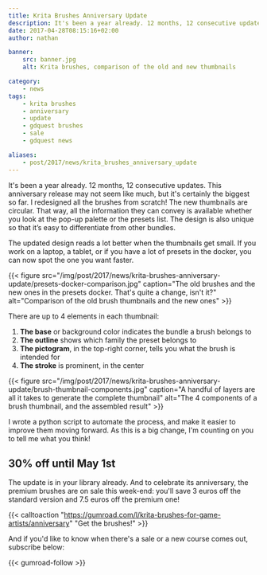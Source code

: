 ```yaml
---
title: Krita Brushes Anniversary Update
description: It's been a year already. 12 months, 12 consecutive updates. The brushes ship with a new design, and to celebrate, they are 30% off until May 1st!
date: 2017-04-28T08:15:16+02:00
author: nathan

banner:
    src: banner.jpg
    alt: Krita brushes, comparison of the old and new thumbnails

category:
    - news
tags:
    - krita brushes
    - anniversary
    - update
    - gdquest brushes
    - sale
    - gdquest news

aliases:
    - post/2017/news/krita_brushes_anniversary_update
---
```


It's been a year already. 12 months, 12 consecutive updates. This anniversary release may not seem like much, but it's certainly the biggest so far. I redesigned all the brushes from scratch! The new thumbnails are circular. That way, all the information they can convey is available whether you look at the pop-up palette or the presets list. The design is also unique so that it’s easy to differentiate from other bundles.

The updated design reads a lot better when the thumbnails get small. If you work on a laptop, a tablet, or if you have a lot of presets in the docker, you can now spot the one you want faster.

{{< figure
    src="/img/post/2017/news/krita-brushes-anniversary-update/presets-docker-comparison.jpg"
    caption="The old brushes and the new ones in the presets docker. That's quite a change, isn't it?"
    alt="Comparison of the old brush thumbnails and the new ones" >}}

There are up to 4 elements in each thumbnail:

1. **The base** or background color indicates the bundle a brush belongs to
1. **The outline** shows which family the preset belongs to
1. **The pictogram**, in the top-right corner, tells you what the brush is intended for
1. **The stroke** is prominent, in the center


{{< figure
    src="/img/post/2017/news/krita-brushes-anniversary-update/brush-thumbnail-components.jpg"
    caption="A handful of layers are all it takes to generate the complete thumbnail"
    alt="The 4 components of a brush thumbnail, and the assembled result" >}}

I wrote a python script to automate the process, and make it easier to improve them moving forward. As this is a big change, I'm counting on you to tell me what you think!

## 30% off until May 1st

The update is in your library already. And to celebrate its anniversary, the premium brushes are on sale this week-end: you'll save 3 euros off the standard version and 7.5 euros off the premium one!

{{< calltoaction "https://gumroad.com/l/krita-brushes-for-game-artists/anniversary" "Get the brushes!" >}}

And if you'd like to know when there's a sale or a new course comes out, subscribe below:

{{< gumroad-follow >}}